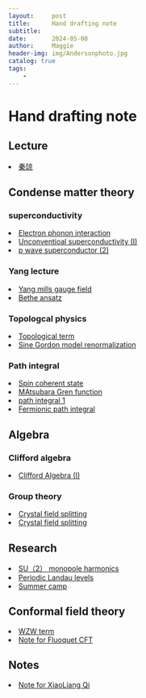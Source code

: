 ```yaml
---
layout:     post
title:      Hand drafting note 
subtitle:   
date:       2024-05-08
author:     Maggie
header-img: img/Andersonphoto.jpg
catalog: true
tags:
    - 
---
```





# Hand drafting note 

## Lecture 
<li>
<a href="https://maggiexheuw.github.io/pdf/qinqiong.pdf.pdf">
秦琼
</a></li>


##  Condense matter theory 

###  superconductivity
<li>
<a href="https://maggiexheuw.github.io/pdf2/electron.pdf">
Electron phonon interaction
</a></li>


<li>
<a href="https://maggiexheuw.github.io/pdf/unconventional.pdf">
Unconventioal superconductivity (I)
</a></li>

<li>
<a href="https://maggiexheuw.github.io/pdf2/p wave.pdf">
p wave superconductor (2)
</a></li>


### Yang lecture 


<li>
<a href="https://maggiexheuw.github.io/Group/symmetry.pdf">
Yang mills gauge field  
</a></li>

<li>
<a href="https://maggiexheuw.github.io/Conformal/bethe.pdf">
Bethe ansatz 
</a></li>





### Topologcal physics


<li>
<a href="https://maggiexheuw.github.io/Group/topological.pdf">
Topological term
</a></li>


<li>
<a href="https://maggiexheuw.github.io/Conformal/sinegordon.pdf">
Sine Gordon model renormalization 
</a></li>

### Path integral

<li>
<a href="https://maggiexheuw.github.io/pdf/coherent state.pdf">
Spin coherent state
</a></li>


<li>
<a href="https://maggiexheuw.github.io/Group/green.pdf">
MAtsubara Gren function 
</a></li>

<li>
<a href="https://maggiexheuw.github.io/pdf2/path integral.pdf">
path integral 1
</a></li>


<li>
<a href="https://maggiexheuw.github.io/Group/path2.pdf">
Fermionic path integral 
</a></li>


## Algebra 

### Clifford algebra


<li>
<a href="https://maggiexheuw.github.io/pdf/clifford.pdf.pdf">
Clifford Algebra (I)
</a></li>


### Group theory

<li>
<a href="https://maggiexheuw.github.io/Group/crystal.pdf">
Crystal field splitting
</a></li>

<li>
<a href="https://maggiexheuw.github.io/Group/crystal field.pdf">
Crystal field splitting 
</a></li>



## Research


<li>
<a href="https://maggiexheuw.github.io/Group/su(2) harmonics.pdf">
SU（2） monopole harmonics 
</a></li>


<li>
<a href="https://maggiexheuw.github.io/Group/peridoic landaulevel.pdf">
Periodic Landau levels
</a></li>


<li>
<a href="https://maggiexheuw.github.io/Conformal/sumer camp.pdf">
Summer camp
</a></li>

## Conformal field theory 


<li>
<a href="https://maggiexheuw.github.io/Conformal/wzwmodel.pdf">
WZW term 
</a></li>

<li>
<a href="https://maggiexheuw.github.io/Conformal/Note for Floquet CFT.pdf">
Note for Fluoquet CFT
</a></li>


## Notes 

<li>
<a href="https://maggiexheuw.github.io/pdf/Notes on Topological field Theory of Time-Reversal Invariant
Insulators">
Note for XiaoLiang Qi
</a></li>